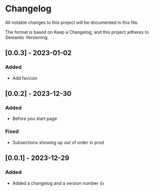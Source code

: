 # Changelog

All notable changes to this project will be documented in this file.

The format is based on Keep a Changelog, and this project adheres to Semantic Versioning.

## [0.0.3] - 2023-01-02

### Added

- Add favicon

## [0.0.2] - 2023-12-30

### Added

- Before you start page

### Fixed

- Subsections showing up out of order in prod

## [0.0.1] - 2023-12-29

### Added

- Added a changelog and a version number 👍
